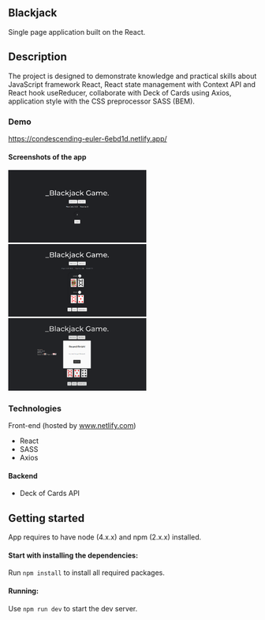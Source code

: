 ## Blackjack

Single page application built on the React.

## Description

The project is designed to demonstrate knowledge and practical skills about JavaScript framework React, React state management with Context API and React hook useReducer, collaborate with Deck of Cards using Axios, application style with the CSS preprocessor SASS (BEM).

### Demo

https://condescending-euler-6ebd1d.netlify.app/

#### Screenshots of the app

<div>
<p>
<img src="demo-images/img-1.png" width="280px">
<img src="demo-images/img-2.png" width="280px">
<img src="demo-images/img-3.png" width="280px">
</p>
</div>

### Technologies

Front-end (hosted by www.netlify.com)

- React
- SASS
- Axios

#### Backend

- Deck of Cards API


## Getting started

  App requires to have node (4.x.x) and npm (2.x.x) installed.

#### Start with installing the dependencies:

  Run `npm install` to install all required packages.

#### Running:

  Use `npm run dev` to start the dev server.
